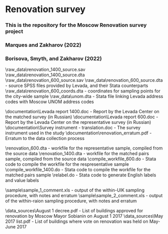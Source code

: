 # Renovation survey
### This is the repository for the Moscow Renovation survey project
### Marques and Zakharov (2022)
### Borisova, Smyth, and Zakharov (2022)

\raw_data\renovation_1400_source.sav
\raw_data\renovation_1400_source.dta
\raw_data\renovation_600_source.sav
\raw_data\renovation_600_source.dta - source SPSS files provided by Levada, and their Stata counterparts
\raw_data\renovation_600_coords.dta - coordinates for sampling points for the city-wide sample
\raw_data\unom.dta - Stata file linking Levada address codes with Moscow UNOM address codes

\documentation\Levada report 1400.doc - Report by the Levada Center on the matched survey (in Russian)
\documentation\Levada report 600.doc - Report by the Levada Center on the representative survey (in Russian)
\documentation\Survey instrument - translation.doc - The survey instrument used in the study
\documentation\renovation_erratum.pdf - Erratum to the data collection process

\renovation_600.dta - workfile for the representative sample, compiled from the source data
\renovation_1400.dta - workfile for the matched pairs sample, compiled from the source data 
\compile_workfile_600.do - Stata code to compile the workfile for the respresentative sample
\compile_workfile_1400.do - Stata code to compile the workfile for the matched pairs sample
\relabel.do - Stata code to generate English labels and value labels

\sample\sample_1_comment.xls - output of the within-UIK sampling procedure, with notes and erratum
\sample\sample_2_comment.xls - output of the within-raion sampling procedure, with notes and erratum

\data_sources\August 1 decree.pdf - List of buildings approved for renovation by Moscow Mayor Sobianin on August 1 2017
\data_sources\May 2017 list.pdf - List of buildings where vote on renovation was held on May-June 2017
